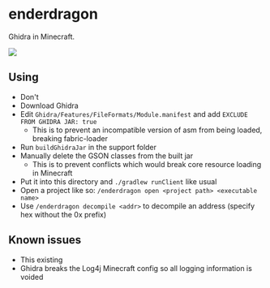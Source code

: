 # enderdragon

Ghidra in Minecraft.

![](https://namazu.photos/i/aaz7dc0l.png)

## Using

- Don't
- Download Ghidra
- Edit `Ghidra/Features/FileFormats/Module.manifest` and add `EXCLUDE FROM GHIDRA JAR: true`
  - This is to prevent an incompatible version of asm from being loaded, breaking fabric-loader
- Run `buildGhidraJar` in the support folder
- Manually delete the GSON classes from the built jar
  - This is to prevent conflicts which would break core resource loading in Minecraft
- Put it into this directory and `./gradlew runClient` like usual
- Open a project like so: `/enderdragon open <project path> <executable name>`
- Use `/enderdragon decompile <addr>` to decompile an address (specify hex without the 0x prefix)

## Known issues

- This existing
- Ghidra breaks the Log4j Minecraft config so all logging information is voided
